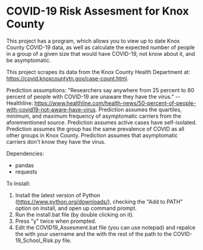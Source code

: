 # COVID-19 Risk Assesment for Knox County
This project has a program, which allows you to view up to date Knox County COVID-19 data, as well as calculate the expected number of people in a 
group of a given size that would have COVID-19, not know about it, and be asymptomatic.

This project scrapes its data from the Knox County Health Department at: https://covid.knoxcountytn.gov/case-count.html.

Prediction assumptions:
"Researchers say anywhere from 25 percent to 80 percent of people with COVID-19 are unaware they have the virus."
--Healthline:   https://www.healthline.com/health-news/50-percent-of-people-with-covid19-not-aware-have-virus.
Prediction assumes the quartiles, minimum, and maximum frequency of asymptomatic carriers from the aforementioned source.
Prediction assumes active cases have self-isolated. 
Prediction assumes the group has the same prevalence of COVID as all other groups in Knox County.
Prediction assumes that asymptomatic carriers don't know they have the virus. 

Dependencies:
- pandas
- requests 

To Install: 
1) Install the latest version of Python (https://www.python.org/downloads/), checking the "Add to PATH" option on install, and open up command prompt.
2) Run the install.bat file (by double clicking on it).
3) Press "y" twice when prompted.
6) Edit the COVID19_Assesment.bat file (you can use notepad) and repalce the <user> with your username and the <path> with the rest of the path to the
  COVID-19_School_Risk.py file.
